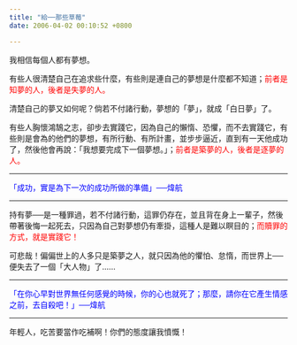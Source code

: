 ```yaml
---
title: "給──那些草莓"
date: 2006-04-02 00:10:52 +0800

---
```

<p>我相信每個人都有夢想。</p><p>有些人很清楚自己在追求些什麼，有些則是連自己的夢想是什麼都不知道；<font color="#ff0000">前者是知夢的人，後者是失夢的人。</font></p><p>清楚自己的夢又如何呢？倘若不付諸行動，夢想的「夢」，就成「白日夢」了。</p><p>有些人胸懷鴻鵠之志，卻步去實踐它，因為自己的懶惰、恐懼，而不去實踐它，有些則是會為的他們的夢想，有所行動、有所計畫，並步步逼近，直到有一天他成功了，然後他會再說：「我想要完成下一個夢想。」；<font color="#ff0000">前者是築夢的人，後者是逐夢的人。</font></p><p /><hr /><p /><p><font color="#0000ff">「成功，實是為下一次的成功所做的準備」──煒航</font></p><p /><hr /><p /><p>持有夢──是一種罪過，若不付諸行動，這罪仍存在，並且背在身上一輩子，然後帶著後悔一起死去，只因為自己對夢想仍有牽掛，這種人是難以瞑目的；<font color="#ff0000">而贖罪的方式，就是實踐它！</font></p><p>可悲哉！偏偏世上的人多只是築夢之人，就只因為他的懼怕、怠惰，而世界上──便失去了一個「大人物」了......</p><p /><hr /><p /><p><font color="#0000ff">「在你心早對世界無任何感覺的時候，你的心也就死了；</font><font color="#0000ff">那麼，請你在它產生情感之前，去自殺吧！」──煒航</font></p><p /><hr /><p /><p>年輕人，吃苦要當作吃補啊！你們的態度讓我憤慨！</p>
